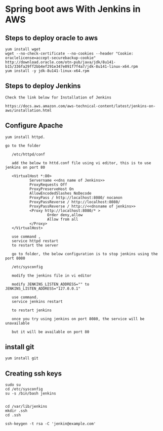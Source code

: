 # Spring boot aws With Jenkins in AWS


## Steps to deploy oracle to aws 

    yum install wget
    wget --no-check-certificate --no-cookies --header "Cookie: oraclelicense=accept-securebackup-cookie" http://download.oracle.com/otn-pub/java/jdk/8u141-b15/336fa29ff2bb4ef291e347e091f7f4a7/jdk-8u141-linux-x64.rpm
    yum install -y jdk-8u141-linux-x64.rpm
    
## Steps to deploy Jenkins

    Check the link below for Installation of Jenkins
    
    https://docs.aws.amazon.com/aws-technical-content/latest/jenkins-on-aws/installation.html
  
## Configure Apache 
    
    yum install httpd.
    
    go to the folder
        
       /etc/httpd/conf
       
       add the below to httd.conf file using vi editor, this is to use jenkins on port 80
       
       <VirtualHost *:80>
               Servername <<dns name of Jenkins>>
               ProxyRequests Off
               ProxyPreserveHost On
               AllowEncodedSlashes NoDecode
               ProxyPass / http://localhost:8080/ nocanon
               ProxyPassReverse / http://localhost:8080/
               ProxyPassReverse / http://<<dnsname of jenkins>>
               <Proxy http://localhost:8080/* >
                       Order deny,allow
                       Allow from all
               </Proxy>
       </VirtualHost>
       
       use command , 
       service httpd restart 
       to restart the server
       
       go to folder, the below configuration is to stop jenkins using the port 8080
       
       /etc/sysconfig
       
       modify the jenkins file in vi editor
       
       modify JENKINS_LISTEN_ADDRESS="" to JENKINS_LISTEN_ADDRESS="127.0.0.1"
       
       use command.
       service jenkins restart
       
       to restart jenkins
       
       once you try using jenkins on port 8080, the service will be unavailable
       
       but it will be available on port 80
       

## install git

    yum install git
    
## Creating ssh keys

    sudo su
    cd /etc/sysconfig
    su -s /bin/bash jenkins
    
    
    cd /var/lib/jenkins
    mkdir .ssh
    cd .ssh
    
    ssh-keygen -t rsa -C 'jenkin@example.com'